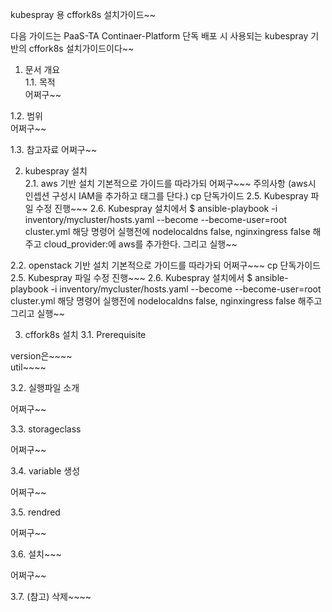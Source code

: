 kubespray 용 cffork8s 설치가이드~~

다음 가이드는 PaaS-TA Continaer-Platform 단독 배포 시 사용되는 kubespray 기반의 cffork8s 설치가이드이다~~

1. 문서 개요  
1.1. 목적  
어쩌구~~

1.2. 범위  
어쩌구~~

1.3. 참고자료
어쩌구~~




2. kubespray 설치  
2.1. aws 기반 설치
기본적으로 가이드를 따라가되 어쩌구~~~
주의사항 (aws시 인셉션 구성시 IAM을 추가하고 태그를 단다.)
cp 단독가이드 2.5. Kubespray 파일 수정 진행~~~
2.6. Kubespray 설치에서 $ ansible-playbook -i inventory/mycluster/hosts.yaml  --become --become-user=root cluster.yml
해당 명령어 실행전에 nodelocaldns false, nginxingress false 해주고 cloud_provider:에 aws를 추가한다.
그리고 실행~~

2.2. openstack 기반 설치
기본적으로 가이드를 따라가되 어쩌구~~~
cp 단독가이드 2.5. Kubespray 파일 수정 진행~~~
2.6. Kubespray 설치에서 $ ansible-playbook -i inventory/mycluster/hosts.yaml  --become --become-user=root cluster.yml
해당 명령어 실행전에 nodelocaldns false, nginxingress false 해주고
그리고 실행~~


3. cffork8s 설치
3.1. Prerequisite 

version은~~~~  
util~~~~

3.2. 실행파일 소개

어쩌구~~


3.3. storageclass 

어쩌구~~

3.4. variable 생성

어쩌구~~

3.5. rendred

어쩌구~~

3.6. 설치~~~

어쩌구~~

3.7. (참고) 삭제~~~~



